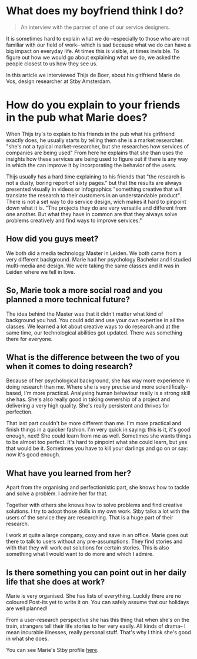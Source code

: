 # What does my boyfriend think I do?

> An interview with the partner of one of our service designers.

It is sometimes hard to explain what we do –especially to those who are not familiar with our field of work– which is sad because what we do can have a big impact on everyday life. At times this is visible, at times invisible. To figure out how we would go about explaining what we do, we asked the people closest to us how they see us.

In this article we interviewed Thijs de Boer, about his girlfriend Marie de Vos, design researcher at Stby Amsterdam.  

# How do you explain to your friends in the pub what Marie does?
When Thijs try's to explain to his friends in the pub what his girlfriend exactly does, he usually starts by telling them she is a market researcher. "she's not a typical market-researcher, but she researches how services of companies are being used" From here he explains that she than uses the insights how these services are being used to figure out if there is any way in which the can improve it by incorporating the behavior of the users.

Thijs usually has a hard time explaining to his friends that "the research is not a dusty, boring report of sixty pages." but that the results are always presented visually in videos or infographics "something creative that will translate the research to their customers in an understandable product". There is not a set way to do service design, wich makes it hard to pinpoint down what it is. "The projects they do are very versatile and different from one another. But what they have in common are that they always solve problems creatively and find ways to improve services."

## How did you guys meet?

We both did a media technology Master in Leiden. We both came from a very different background. Marie had her psychology Bachelor and I studied multi-media and design. We were taking the same classes and it was in Leiden where we fell in love.

## So, Marie took a more social road and you planned a more technical future?

The idea behind the Master was that it didn't matter what kind of background you had. You could add and use your own expertise in all the classes. We learned a lot about creative ways to do research and at the same time, our technological abilities got updated. There was something there for everyone.

## What is the difference between the two of you when it comes to doing research?

Because of her psychological background, she has way more experience in doing research than me. Where she is very precise and more scientifically-based, I'm more practical. Analysing human behaviour really is a strong skill she has. She's also really good in taking ownership of a project and delivering a very high quality. She's really persistent and thrives for perfection.

That last part couldn't be more different than me. I'm more practical and finish things in a quicker fashion. I'm very quick in saying: this is it, it's good enough, next! She could learn from me as well. Sometimes she wants things to be almost too perfect. It's hard to pinpoint what she could learn, but yes that would be it. Sometimes you have to kill your darlings and go on or say: now it's good enough.

## What have you learned from her?

Apart from the organising and perfectionistic part, she knows how to tackle and solve a problem. I admire her for that.

Together with others she knows how to solve problems and find creative solutions. I try to adopt those skills in my own work. Stby talks a lot with the users of the service they are researching. That is a huge part of their research.

I work at quite a large company, cosy and save in an office. Marie goes out there to talk to users without any pre-assumptions. They find stories and with that they will work out solutions for certain stories. This is also something what I would want to do more and which I admire.      
## Is there something you can point out in her daily life that she does at work?  

Marie is very organised. She has lists of everything. Luckily there are no coloured Post-its yet to write it on. You can safely assume that our holidays are well planned!   

From a user-research perspective she has this thing that when she's on the train, strangers tell their life stories to her very easily. All kinds of drama– I mean incurable illnesses, really personal stuff. That's why I think she's good in what she does.  

You can see Marie's Stby profile [here](http://www.stby.eu/2010/02/22/marie-de-vos/).
